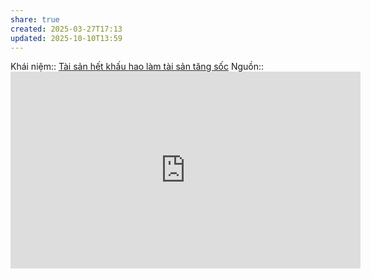 ```yaml
---
share: true
created: 2025-03-27T17:13
updated: 2025-10-10T13:59
---
```

Khái niệm:: 
[Tài sản hết khấu hao làm tài sản tăng sốc](./T%C3%A0i%20s%E1%BA%A3n,%20n%E1%BB%A3/T%C3%A0i%20s%E1%BA%A3n%20h%E1%BA%BFt%20kh%E1%BA%A5u%20hao%20l%C3%A0m%20t%C3%A0i%20s%E1%BA%A3n%20t%C4%83ng%20s%E1%BB%91c.md)
Nguồn:: <iframe width="560" height="315" src="https://www.youtube.com/embed/OE_wbVLvUME?si=9ooiRfoigoaDrjwD" title="YouTube video player" frameborder="0" allow="accelerometer; autoplay; clipboard-write; encrypted-media; gyroscope; picture-in-picture; web-share" referrerpolicy="strict-origin-when-cross-origin" allowfullscreen></iframe>